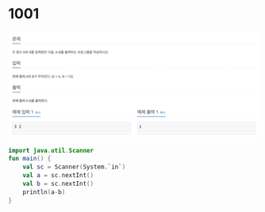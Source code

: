 # 1001

![1001.png](1001.png)

```kotlin
import java.util.Scanner
fun main() {
    val sc = Scanner(System.`in`)
    val a = sc.nextInt()
    val b = sc.nextInt()
    println(a-b)
}
```

